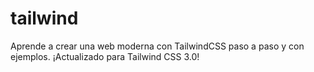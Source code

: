 # tailwind
Aprende a crear una web moderna con TailwindCSS paso a paso y con ejemplos. ¡Actualizado para Tailwind CSS 3.0!
